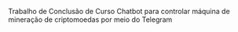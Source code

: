 Trabalho de Conclusão de Curso
Chatbot para controlar máquina de mineração de criptomoedas por meio do Telegram
